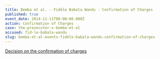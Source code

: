 ```yaml
---
title: Bemba et al. - Fidèle Babala Wandu - Confirmation of Charges
published: true
event_date: 2014-11-11T00:00:00.000Z
action: Confirmation of Charges
case: the-prosecutor-v-bemba-et-al
accused: fid-le-babala-wandu
slug: bemba-et-al-events-fidèle-babala-wandu-confirmation-of-charges
---
```



[Decision on the confirmation of charges](http://www.icc-cpi.int/iccdocs/doc/doc1857534.pdf)